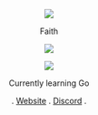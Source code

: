 <p align="center">  
<img src="https://media.tenor.com/images/f54694fbda340cf35124bd64ddd8bc9e/tenor.gif">
</p>
<p align="center">
    Faith
<p align="center">  
<img src="https://komarev.com/ghpvc/?username=aagk&color=grey">
</p>
    <p align="center">
  <img src="https://discord.c99.nl/widget/theme-4/846050845945757758.png" />
</p>
<p align="center">
Currently learning Go
<p align="center">
    . <a href="https://skidded.xyz">Website</a> . <a href="https://discord.com/users/846050845945757758">Discord</a> .
